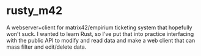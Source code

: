 # rusty_m42
A webserver+client for matrix42/empirium ticketing system that hopefully won't suck.
I wanted to learn Rust, so I've put that into practice interfacing with
the public API to modify and read data and make a web client that 
can mass filter and edit/delete data.


